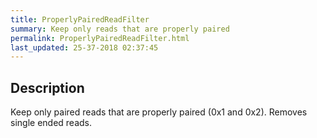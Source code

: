```yaml
---
title: ProperlyPairedReadFilter
summary: Keep only reads that are properly paired
permalink: ProperlyPairedReadFilter.html
last_updated: 25-37-2018 02:37:45
---
```


## Description

Keep only paired reads that are properly paired (0x1 and 0x2). Removes single ended reads.

